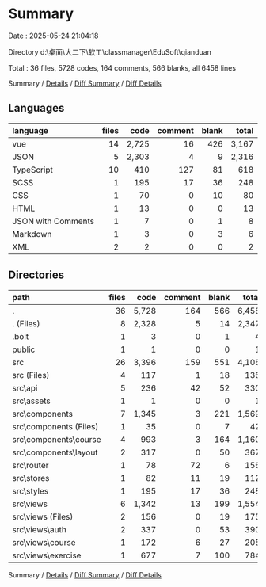 # Summary

Date : 2025-05-24 21:04:18

Directory d:\\桌面\\大二下\\软工\\classmanager\\EduSoft\\qianduan

Total : 36 files,  5728 codes, 164 comments, 566 blanks, all 6458 lines

Summary / [Details](details.md) / [Diff Summary](diff.md) / [Diff Details](diff-details.md)

## Languages
| language | files | code | comment | blank | total |
| :--- | ---: | ---: | ---: | ---: | ---: |
| vue | 14 | 2,725 | 16 | 426 | 3,167 |
| JSON | 5 | 2,303 | 4 | 9 | 2,316 |
| TypeScript | 10 | 410 | 127 | 81 | 618 |
| SCSS | 1 | 195 | 17 | 36 | 248 |
| CSS | 1 | 70 | 0 | 10 | 80 |
| HTML | 1 | 13 | 0 | 0 | 13 |
| JSON with Comments | 1 | 7 | 0 | 1 | 8 |
| Markdown | 1 | 3 | 0 | 3 | 6 |
| XML | 2 | 2 | 0 | 0 | 2 |

## Directories
| path | files | code | comment | blank | total |
| :--- | ---: | ---: | ---: | ---: | ---: |
| . | 36 | 5,728 | 164 | 566 | 6,458 |
| . (Files) | 8 | 2,328 | 5 | 14 | 2,347 |
| .bolt | 1 | 3 | 0 | 1 | 4 |
| public | 1 | 1 | 0 | 0 | 1 |
| src | 26 | 3,396 | 159 | 551 | 4,106 |
| src (Files) | 4 | 117 | 1 | 18 | 136 |
| src\\api | 5 | 236 | 42 | 52 | 330 |
| src\\assets | 1 | 1 | 0 | 0 | 1 |
| src\\components | 7 | 1,345 | 3 | 221 | 1,569 |
| src\\components (Files) | 1 | 35 | 0 | 7 | 42 |
| src\\components\\course | 4 | 993 | 3 | 164 | 1,160 |
| src\\components\\layout | 2 | 317 | 0 | 50 | 367 |
| src\\router | 1 | 78 | 72 | 6 | 156 |
| src\\stores | 1 | 82 | 11 | 19 | 112 |
| src\\styles | 1 | 195 | 17 | 36 | 248 |
| src\\views | 6 | 1,342 | 13 | 199 | 1,554 |
| src\\views (Files) | 2 | 156 | 0 | 19 | 175 |
| src\\views\\auth | 2 | 337 | 0 | 53 | 390 |
| src\\views\\course | 1 | 172 | 6 | 27 | 205 |
| src\\views\\exercise | 1 | 677 | 7 | 100 | 784 |

Summary / [Details](details.md) / [Diff Summary](diff.md) / [Diff Details](diff-details.md)